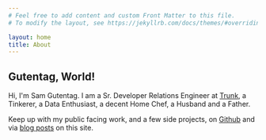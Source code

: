 ```yaml
---
# Feel free to add content and custom Front Matter to this file.
# To modify the layout, see https://jekyllrb.com/docs/themes/#overriding-theme-defaults

layout: home
title: About
---
```


## Gutentag, World!

Hi, I'm Sam Gutentag. I am a Sr. Developer Relations Engineer at [Trunk][trunk], a Tinkerer, a Data
Enthusiast, a decent Home Chef, a Husband and a Father.

Keep up with my public facing work, and a few side projects, on [Github][github] and via [blog
posts][blog] on this site.

[github]: https://www.github.com/samgutentag
[blog]: https://www.samgutentag.com/blog
[trunk]: https://trunk.io/
